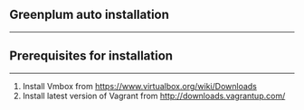 Greenplum auto installation
-----------
-----------


Prerequisites for installation
------------------
------------------
1. Install Vmbox from https://www.virtualbox.org/wiki/Downloads
2. Install latest version of Vagrant from http://downloads.vagrantup.com/


